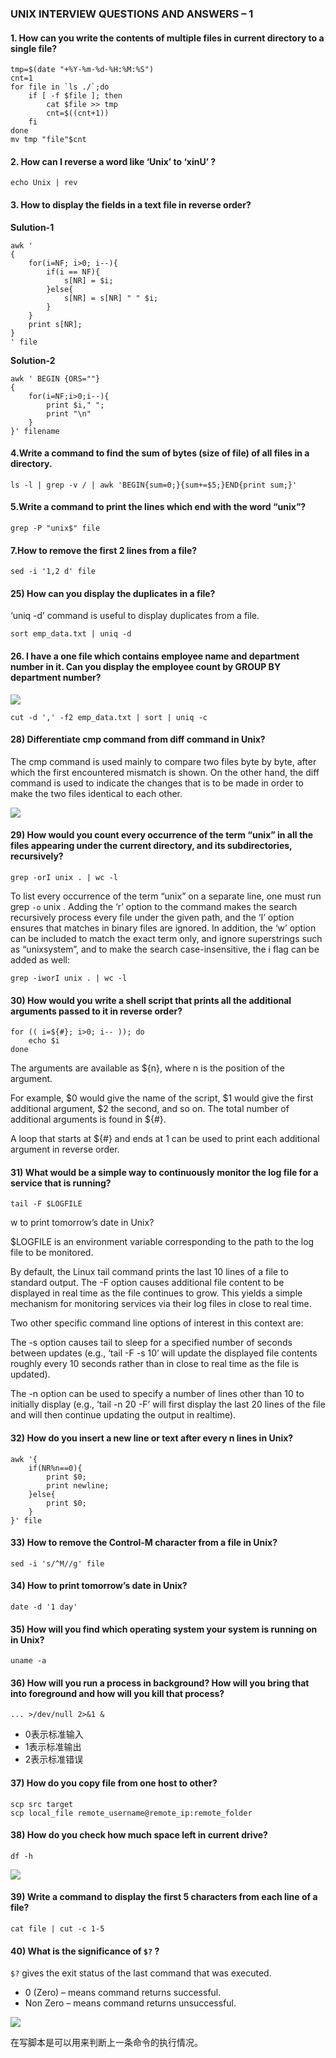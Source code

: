 ### UNIX INTERVIEW QUESTIONS AND ANSWERS – 1 

#### 1. How can you write the contents of multiple files in current directory to a single file?
```
tmp=$(date "+%Y-%m-%d-%H:%M:%S")
cnt=1
for file in `ls ./`;do
    if [ -f $file ]; then
        cat $file >> tmp
        cnt=$((cnt+1))
    fi
done
mv tmp "file"$cnt
```

#### 2. How can I reverse a word like ‘Unix’ to ‘xinU’ ?
```
echo Unix | rev
```

#### 3. How to display the fields in a text file in reverse order?

**Sulution-1**
```
awk '
{
    for(i=NF; i>0; i--){
        if(i == NF){
            s[NR] = $i;
        }else{
            s[NR] = s[NR] " " $i;
        }
    }
    print s[NR];
}
' file
```

**Solution-2**
```
awk ' BEGIN {ORS=""} 
{ 
    for(i=NF;i>0;i--){ 
        print $i," "; 
        print "\n"
    }
}' filename
```

#### 4.Write a command to find the sum of bytes (size of file) of all files in a directory.
```
ls -l | grep -v / | awk 'BEGIN{sum=0;}{sum+=$5;}END{print sum;}'
```

#### 5.Write a command to print the lines which end with the word “unix”?
```
grep -P "unix$" file
```

#### 7.How to remove the first 2 lines from a file?
```
sed -i '1,2 d' file
```
#### 25) How can you display the duplicates in a file?

‘uniq -d’ command is useful to display duplicates from a file.
```
sort emp_data.txt | uniq -d
```

#### 26. I have a one file which contains employee name and department number in it. Can you display the employee count by GROUP BY department number?
![](./imgs/uniq-command-in-unix-group-by-count.jpg)
```
cut -d ',' -f2 emp_data.txt | sort | uniq -c
```

#### 28) Differentiate cmp command from diff command in Unix?

 The cmp command is used mainly to compare two files byte by byte, after which the first encountered mismatch is shown. On the other hand, the diff command is used to indicate the changes that is to be made in order to make the two files identical to each other.

![](./imgs/diff-command-cmp-command-in-unix.jpg)

#### 29) How would you count every occurrence of the term “unix” in all the files appearing under the current directory, and its subdirectories, recursively? 

```
grep -orI unix . | wc -l
```

To list every occurrence of the term “unix” on a separate line, one must run grep `-o` unix <path>. Adding the ‘r’ option to the command makes the search recursively process every file under the given path, and the ‘I’ option ensures that matches in binary files are ignored. In addition, the ‘w’ option can be included to match the exact term only, and ignore superstrings such as “unixsystem”, and to make the search case-insensitive, the i flag can be added as well:

```
grep -iworI unix . | wc -l
```

#### 30) How would you write a shell script that prints all the additional arguments passed to it in reverse order?

```
for (( i=${#}; i>0; i-- )); do
    echo $i
done
```

The arguments are available as ${n}, where n is the position of the argument. 

For example, $0 would give the name of the script, $1 would give the first additional argument, $2 the second, and so on. The total number of additional arguments is found in ${#}.

A loop that starts at ${#} and ends at 1 can be used to print each additional argument in reverse order.

#### 31) What would be a simple way to continuously monitor the log file for a service that is running?

```
tail -F $LOGFILE 
```
w to print tomorrow’s date in Unix?

$LOGFILE is an environment variable corresponding to the path to the log file to be monitored.

By default, the Linux tail command prints the last 10 lines of a file to standard output. The -F option causes additional file content to be displayed in real time as the file continues to grow. This yields a simple mechanism for monitoring services via their log files in close to real time.

Two other specific command line options of interest in this context are:

The -s option causes tail to sleep for a specified number of seconds between updates (e.g., ‘tail -F -s 10’ will update the displayed file contents roughly every 10 seconds rather than in close to real time as the file is updated).

The -n option can be used to specify a number of lines other than 10 to initially display (e.g., ‘tail -n 20 -F’ will first display the last 20 lines of the file and will then continue updating the output in realtime).

#### 32) How do you insert a new line or text after every n lines in Unix?
```
awk '{
    if(NR%n==0){
        print $0;
        print newline;
    }else{
        print $0;
    }
}' file
```

#### 33) How to remove the Control-M character from a file in Unix?
```
sed -i 's/^M//g' file
```

#### 34) How to print tomorrow’s date in Unix?
```
date -d '1 day'
```

#### 35) How will you find which operating system your system is running on in Unix?
```
uname -a
```

#### 36) How will you run a process in background? How will you bring that into foreground and how will you kill that process?
```
... >/dev/null 2>&1 &
```
- 0表示标准输入
- 1表示标准输出
- 2表示标准错误

#### 37) How do you copy file from one host to other?
```
scp src target
scp local_file remote_username@remote_ip:remote_folder 
```

#### 38) How do you check how much space left in current drive?
```
df -h
```
![](imgs/df-command-in-unix-to-find-free-space-unix-interview-question.jpg)

#### 39) Write a command to display the first 5 characters from each line of a file?
```
cat file | cut -c 1-5
```

#### 40) What is the significance of `$?` ?
`$?` gives the exit status of the last command that was executed.
- 0 (Zero) – means command returns successful.
- Non Zero – means command returns unsuccessful.

![](imgs/return-code-echo-unix-interview-questions.jpg)

在写脚本是可以用来判断上一条命令的执行情况。

